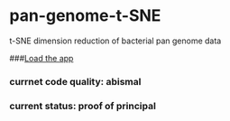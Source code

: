 # pan-genome-t-SNE
t-SNE dimension reduction of bacterial pan genome data

###[Load the app](http://jameshadfield.github.io/pan-genome-t-SNE/)

### currnet code quality: abismal

### current status: proof of principal

